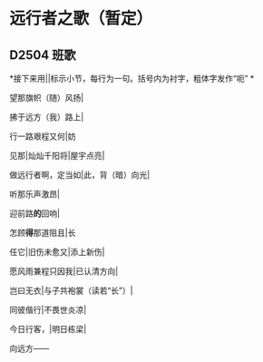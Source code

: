 # 远行者之歌（暂定）
## D2504 班歌

*接下来用||标示小节，每行为一句。括号内为衬字，粗体字发作“呃” *

望那旗帜（随）风扬|

拂于远方（我）路上|

行一路艰程又何|妨

见那|灿灿千阳将|屋宇点亮|

做远行者啊，定当如|此，背（暗）向光|

听那乐声激昂|

迎前路**的**回响|

怎顾**得**那道阻且|长

任它|旧伤未愈又|添上新伤|

愿风雨兼程只因我|已认清方向|

岂曰无衣|与子共袍裳（读若“长”）|

同彼偕行|不畏世炎凉|

今日行客，|明日栋梁|

向远方——
